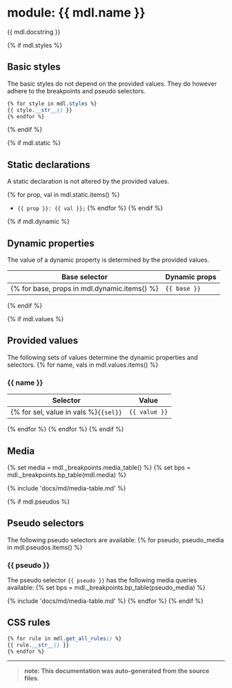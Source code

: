 # module: {{ mdl.name }}
{{ mdl.docstring }}

{% if mdl.styles %}
## Basic styles

The basic styles do not depend on the provided values.
They do however adhere to the breakpoints and pseudo selectors.

```css
{% for style in mdl.styles %}
{{ style.__str__() }}
{% endfor %}
```
{% endif %}


{% if mdl.static %}
## Static declarations
A static declaration is not altered by the provided values.

{% for prop, val in mdl.static.items() %}
+ `{{ prop }}: {{ val }};`
{% endfor %}
{% endif %}

{% if mdl.dynamic %}
## Dynamic properties
The value of a dynamic property is determined by the provided values.

| Base selector | Dynamic props |
| ------------- | ------------- |
{% for base, props in mdl.dynamic.items() %}| `{{ base }}` |{% for prop in props %}`{{ prop }}`{{ ", " if not loop.last }}|{% endfor %}{% endfor %}
{% endif %}


{% if mdl.values %}
## Provided values
The following sets of values determine the dynamic properties and selectors.
{% for name, vals in mdl.values.items() %}
### {{ name }}

Selector  | Value
--------- | ---------
{% for sel, value in vals %}`{{sel}}` | `{{ value }}`
{% endfor %}
{% endfor %}
{% endif %}


## Media
{% set media = mdl._breakpoints.media_table() %}
{% set bps = mdl._breakpoints.bp_table(mdl.media) %}

{% include 'docs/md/media-table.md' %}


{% if mdl.pseudos %}
## Pseudo selectors
The following pseudo selectors are available:
{% for pseudo, pseudo_media in mdl.pseudos.items() %}
### {{ pseudo }}
The pseudo selector `{{ pseudo }}` has the following media queries available:
{% set bps = mdl._breakpoints.bp_table(pseudo_media) %}

{% include 'docs/md/media-table.md' %}
{% endfor %}
{% endif %}


## CSS rules
```css
{% for rule in mdl.get_all_rules() %}
{{ rule.__str__() }}
{% endfor %}
```

- - - - -
>**note: This documentation was auto-generated from the source files.**

